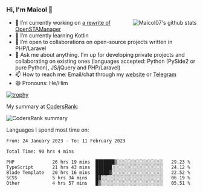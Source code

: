 ### Hi, I'm Maicol 👋
<img align="right" src="https://github-readme-stats.vercel.app/api?username=maicol07&count_private=true&count_private=true&show_icons=true" alt="Maicol07's github stats">

- 🔭 I’m currently working on [a rewrite of OpenSTAManager](https://github.com/Dasc3er/openstamanager/tree/rewrite)
- 🌱 I’m currently learning Kotlin
- 👯 I’m open to collaborations on open-source projects written in PHP/Laravel
- 💬 Ask me about anything. I'm up for developing private projects and collaborating on existing ones (languages accepted: Python (PySide2 or pure Python), JS/jQuery and PHP/Laravel)
- 📫 How to reach me: Email/chat through my [website](https://maicol07.it) or [Telegram](https://telegram.me/maicol07)
- 😄 Pronouns: He/Him

[![trophy](https://github-profile-trophy.vercel.app/?username=maicol07)](https://github.com/ryo-ma/github-profile-trophy)

My summary at [CodersRank](https://codersrank.io):

![CodersRank summary](https://cr-ss-service.azurewebsites.net/api/ScreenShot?widget=summary&username=maicol07&badges=3&show-avatar=true&style=--header-bg-color:%23000;--border-radius:16px)

Languages I spend most time on:
<!--START_SECTION:waka-->

```text
From: 24 January 2023 - To: 11 February 2023

Total Time: 90 hrs 4 mins

PHP              26 hrs 19 mins  ███████▒░░░░░░░░░░░░░░░░░   29.23 %
TypeScript       21 hrs 43 mins  ██████░░░░░░░░░░░░░░░░░░░   24.12 %
Blade Template   20 hrs 16 mins  █████▓░░░░░░░░░░░░░░░░░░░   22.52 %
SCSS             5 hrs 34 mins   █▓░░░░░░░░░░░░░░░░░░░░░░░   06.19 %
Other            4 hrs 57 mins   █▒░░░░░░░░░░░░░░░░░░░░░░░   05.51 %
```

<!--END_SECTION:waka-->
